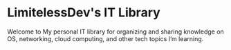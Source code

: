 # LimitelessDev's IT Library

Welcome to My personal IT library for organizing and sharing knowledge on OS, networking, cloud computing, and other tech topics I’m learning.